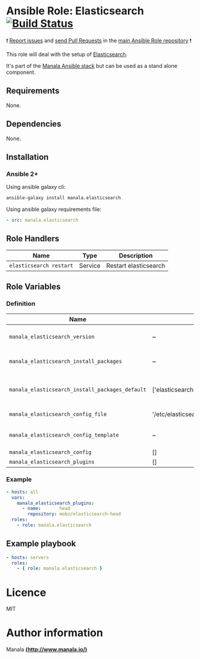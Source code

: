 # Ansible Role: Elasticsearch [![Build Status](https://travis-ci.org/manala/ansible-role-elasticsearch.svg?branch=master)](https://travis-ci.org/manala/ansible-role-elasticsearch)

:exclamation: [Report issues](https://github.com/manala/ansible-roles/issues) and [send Pull Requests](https://github.com/manala/ansible-roles/pulls) in the [main Ansible Role repository](https://github.com/manala/ansible-roles) :exclamation:

This role will deal with the setup of [Elasticsearch](https://www.elastic.co/fr/products/elasticsearch).

It's part of the [Manala Ansible stack](http://www.manala.io) but can be used as a stand alone component.

## Requirements

None.

## Dependencies

None.

## Installation

### Ansible 2+

Using ansible galaxy cli:

```bash
ansible-galaxy install manala.elasticsearch
```

Using ansible galaxy requirements file:

```yaml
- src: manala.elasticsearch
```

## Role Handlers

| Name                    | Type    | Description           |
| ----------------------- | ------- | --------------------- |
| `elasticsearch restart` | Service | Restart elasticsearch |

## Role Variables

### Definition

| Name                                            | Default                                | Type   | Description                            |
| ----------------------------------------------- | -------------------------------------- | ------ | -------------------------------------- |
| `manala_elasticsearch_version`                  | ~                                      | String | Version (autodetect if null)           |
| `manala_elasticsearch_install_packages`         | ~                                      | Array  | Dependency packages to install         |
| `manala_elasticsearch_install_packages_default` | ['elasticsearch']                      | Array  | Default dependency packages to install |
| `manala_elasticsearch_config_file`              | '/etc/elasticsearch/elasticsearch.yml' | String | Configuration file path                |
| `manala_elasticsearch_config_template`          | ~                                      | String | Configuration file template path       |
| `manala_elasticsearch_config`                   | []                                     | Array  | Configuration                          |
| `manala_elasticsearch_plugins`                  | []                                     | Array  | Plugins                                |

### Example

```yaml
- hosts: all
  vars:
    manala_elasticsearch_plugins:
      - name:       head
        repository: mobz/elasticsearch-head
  roles:
    - role: manala.elasticsearch
```

## Example playbook

```yaml
- hosts: servers
  roles:
    - { role: manala.elasticsearch }
```

# Licence

MIT

# Author information

Manala [**(http://www.manala.io/)**](http://www.manala.io)
